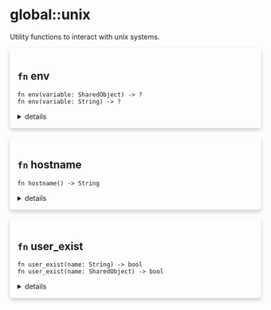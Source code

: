 # global::unix

Utility functions to interact with unix systems.


<div markdown="span" style='box-shadow: 0 4px 8px 0 rgba(0,0,0,0.2); padding: 15px; border-radius: 5px;'>

<h2 class="func-name"> <code>fn</code> env </h2>

```rust,ignore
fn env(variable: SharedObject) -> ?
fn env(variable: String) -> ?
```

<details>
<summary markdown="span"> details </summary>

Fetch an environment variable from the current process.

# Args

* `variable` - the variable to fetch.

# Returns

* `string` - the value of the fetched variable.
* `()`     - when the variable is not set,  when the variable contains the sign character (=) or the NUL character,
or that the variable does not contain valid Unicode.

# Example

```
// get the HOME environment variable.
let home = unix::env(identifier("HOME"));


// "VSMTP=ENV" is malformed, this will return the unit type '()'.
let invalid = unix::env(identifier("VSMTP=ENV"));


```
</details>

</div>
</br>

<div markdown="span" style='box-shadow: 0 4px 8px 0 rgba(0,0,0,0.2); padding: 15px; border-radius: 5px;'>

<h2 class="func-name"> <code>fn</code> hostname </h2>

```rust,ignore
fn hostname() -> String
```

<details>
<summary markdown="span"> details </summary>

Get the hostname of this machine.

### Return

* `string` - the host name of the machine.

### Effective smtp stage

All of them.

### Examples

```
print(`hostname of the system: ${hostname()}`);
```
</details>

</div>
</br>

<div markdown="span" style='box-shadow: 0 4px 8px 0 rgba(0,0,0,0.2); padding: 15px; border-radius: 5px;'>

<h2 class="func-name"> <code>fn</code> user_exist </h2>

```rust,ignore
fn user_exist(name: String) -> bool
fn user_exist(name: SharedObject) -> bool
```

<details>
<summary markdown="span"> details </summary>

Check if a user exists on this server.

### Args

* `name` - the name of the user.

### Return

* `bool` - true if the user exists, false otherwise.

### Effective smtp stage

All of them.

### Examples

```
if user_exist("john") {
    print("john user found on the system.");
    # throw "a john user seems to exist on this system.";
} else {
    print("john user does not exist.");
    # return #{};
}
```
</details>

</div>
</br>
